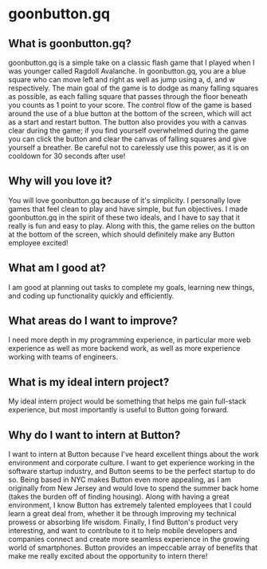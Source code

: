 # goonbutton.gq

## What is goonbutton.gq?
goonbutton.gq is a simple take on a classic flash game that I played when I was younger called Ragdoll Avalanche. In goonbutton.gq, you are a blue square who can move left and right as well as jump using a, d, and w respectively. The main goal of the game is to dodge as many falling squares as possible, as each falling square that passes through the floor beneath you counts as 1 point to your score. The control flow of the game is based around the use of a blue button at the bottom of the screen, which will act as a start and restart button. The button also provides you with a canvas clear during the game; if you find yourself overwhelmed during the game you can click the button and clear the canvas of falling squares and give yourself a breather. Be careful not to carelessly use this power, as it is on cooldown for 30 seconds after use!

## Why will you love it?
You will love goonbutton.gq because of it's simplicity. I personally love games that feel clean to play and have simple, but fun objectives. I made goonbutton.gq in the spirit of these two ideals, and I have to say that it really is fun and easy to play. Along with this, the game relies on the button at the bottom of the screen, which should definitely make any Button employee excited!

## What am I good at?
I am good at planning out tasks to complete my goals, learning new things, and coding up functionality quickly and efficiently.

## What areas do I want to improve?
I need more depth in my programming experience, in particular more web experience as well as more backend work, as well as more experience working with teams of engineers.

## What is my ideal intern project?
My ideal intern project would be something that helps me gain full-stack experience, but most importantly is useful to Button going forward.

## Why do I want to intern at Button?
I want to intern at Button because I've heard excellent things about the work environment and corporate culture. I want to get experience working in the software startup industry, and Button seems to be the perfect startup to do so. Being based in NYC makes Button even more appealing, as I am originally from New Jersey and would love to spend the summer back home (takes the burden off of finding housing). Along with having a great environment, I know Button has extremely talented employees that I could learn a great deal from, whether it be through improving my technical prowess or absorbing life wisdom. Finally, I find Button's product very interesting, and want to contribute to it to help mobile developers and companies connect and create more seamless experience in the growing world of smartphones. Button provides an impeccable array of benefits that make me really excited about the opportunity to intern there!
